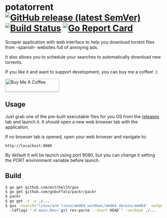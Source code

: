 # potatorrent [![GitHub release (latest SemVer)](https://img.shields.io/github/v/release/nilbelec/potatorrent)](https://github.com/nilbelec/potatorrent/releases) [![Build Status](https://travis-ci.com/nilbelec/potatorrent.svg?branch=master)](https://travis-ci.com/nilbelec/potatorrent) [![Go Report Card](https://goreportcard.com/badge/github.com/nilbelec/potatorrent)](https://goreportcard.com/report/github.com/nilbelec/potatorrent)

Scraper application with web interface to help you download torrent files from -spanish- websites full of annoying ads.

It also allows you to schedule your searches to automatically download new torrents.

If you like it and want to support development, you can buy me a coffee! :)

<a href="https://www.buymeacoffee.com/nilbelec" target="_blank"><img src="https://www.buymeacoffee.com/assets/img/custom_images/orange_img.png" alt="Buy Me A Coffee" style="height: 41px !important;width: 174px !important;box-shadow: 0px 3px 2px 0px rgba(190, 190, 190, 0.5) !important;-webkit-box-shadow: 0px 3px 2px 0px rgba(190, 190, 190, 0.5) !important;" ></a>

## Usage

Just grab one of the pre-built executable files for you OS from the [releases](https://github.com/nilbelec/potatorrent/releases) tab and launch it. It should open a new web browser tab with the application.

If no browser tab is opened, open your web browser and navigate to:

```
http://localhost:8080
```

By default it will be launch using port 8080, but you can change it setting the PORT environment variable before launch.

## Build

```bash
$ go get github.com/mitchellh/gox
$ go get github.com/gobuffalo/packr/packr
$ packr
$ go get -t -v ./...
$ gox -osarch="linux/arm linux/amd64 windows/amd64 darwin/amd64" -output="potatorrent.{{.OS}}.{{.Arch}}"
  -ldflags "-X main.Rev=`git rev-parse --short HEAD`" -verbose ./...
```
